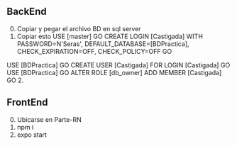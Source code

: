 ## BackEnd

0. Copiar y pegar el archivo BD en sql server
1. Copiar esto
USE [master]
GO
CREATE LOGIN [Castigada] WITH PASSWORD=N'Seras', DEFAULT_DATABASE=[BDPractica], CHECK_EXPIRATION=OFF,
CHECK_POLICY=OFF
GO

USE [BDPractica]
GO
CREATE USER [Castigada] FOR LOGIN [Castigada]
GO
USE [BDPractica]
GO
ALTER ROLE [db_owner] ADD MEMBER [Castigada]
GO
2. 
## FrontEnd

0. Ubicarse en Parte-RN 
1. npm i
2. expo start
